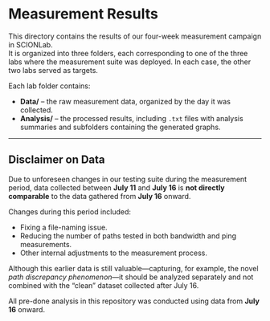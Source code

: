 # Measurement Results

This directory contains the results of our four-week measurement campaign in SCIONLab.  
It is organized into three folders, each corresponding to one of the three labs where the measurement suite was deployed. In each case, the other two labs served as targets.  

Each lab folder contains:  
- **Data/** – the raw measurement data, organized by the day it was collected.  
- **Analysis/** – the processed results, including `.txt` files with analysis summaries and subfolders containing the generated graphs.  

---

## Disclaimer on Data

Due to unforeseen changes in our testing suite during the measurement period, data collected between **July 11** and **July 16** is **not directly comparable** to the data gathered from **July 16** onward.  

Changes during this period included:  
- Fixing a file-naming issue.  
- Reducing the number of paths tested in both bandwidth and ping measurements.  
- Other internal adjustments to the measurement process.  

Although this earlier data is still valuable—capturing, for example, the novel *path discrepancy phenomenon*—it should be analyzed separately and not combined with the “clean” dataset collected after July 16.  

All pre-done analysis in this repository was conducted using data from **July 16** onward.
